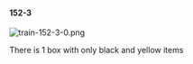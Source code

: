 #### 152-3
![train-152-3-0.png](https://github.com/lil-lab/nlvr/raw/master/nlvr/train/images/55/train-152-3-0.png "train-152-3-0.png")

There is 1 box with only black and yellow items